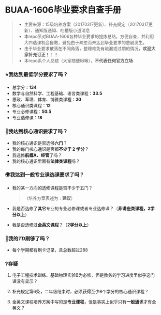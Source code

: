 # BUAA-1606毕业要求自查手册

> * 主要来源：15级培养方案（20170317更新）、补充规定（20170317更新）、通知版通知、吐槽版小道消息
> * 本repo系对BUAA-1606各种毕业要求的提炼总结，方便自查，并利用大四选课机会自救，避免由于疏忽而未达到毕业要求的悲剧发生。
> * 由于毕业要求散落在不同角落，整理难免有疏漏或过期的情况，**欢迎大家补充订正！！！**
> * 本repo系个人总结（大家随便瞅瞅），**不代表任何官方立场**

### :star:我达到最低学分要求了吗？

* 总学分：**134**
* 数学与自然科学、工程基础、语言类课程：**33.5**
* 思政、军理、体育、博雅类课程：**20**
* 核心通识类课程：**12**
* 专业必修课程：**50.5**
* 专业选修课：**18**

### :electric_plug:我达到核心通识要求了吗？

* 我的核心通识是否选够**六门**？
* 我的每门核心通识是否都**不少于 2 学分**？
* 我选修**航概A、经管**了吗？
* 我的核心通识里面有**法律类课程**吗？

### :earth_africa:我达到一般专业课选课要求了吗？

* 我的某一方向的选修课程是否不少于五门？

  >  （培养方案表述为：**建议**）

* 我是否选修了**其它**专业的专业必修课或者专业选修课？（**非讲座类课程，2学分以上**）

* 我是否选修过**全英文课程**？（**2学分以上**）

### :balloon:我的*TD*刷够了吗？

* 每个学期都有刷卡记录，且总数超过288

### :grey_question:存疑

1. 电子工程技术训练、基础物理实验B为必修，但是教务的学习进度里似乎这门课没有显示？

2. 补充规定第6条，二年级结束时，必须获得至少8个学分的核心通识课程？

3. 全英文课程培养方案中写的是**专业课程**，但是事实上似乎只有**一般通识**才有全英文？